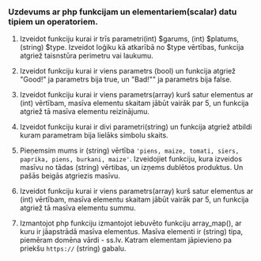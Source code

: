 ### Uzdevums ar php funkcijam un elementariem(scalar) datu tipiem un operatoriem.

1. Izveidot funkciju kurai ir trīs parametri(int) $garums, (int) $platums, (string) $type.
   Izveidot loģiku kā atkarībā no $type vērtības, funkcija atgriež taisnstūra perimetru vai laukumu.

2. Izveidot funkciju kurai ir viens parametrs (bool) un funkcija atgriež "Good!" ja parametrs bija true, un "Bad!"" ja parametrs bija false.

3. Izveidot funkciju kurai ir viens parametrs(array) kurš satur elementus ar (int) vērtībam, masīva elementu skaitam jābūt vairāk par 5, un funkcija atgriež tā masīva      elementu reizinājumu.

4. Izveidot funkciju kurai ir divi parametri(string) un funkcija atgriež atbildi kuram parametram bija lielāks simbolu skaits.

5. Pieņemsim mums ir (string) vērtība `'piens, maize, tomati, siers, paprika, piens, burkani, maize'`.
   Izveidojiet funkciju, kura izveidos masīvu no tādas (string) vērtibas, un izņems dublētos produktus.
   Un pašās beigās atgriezis masīvu.

6. Izveidot funkciju kurai ir viens parametrs(array) kurš satur elementus ar (int) vērtībam, masīva elementu skaitam jābūt vairāk par 5, un funkcija atgriež tā masīva elementu summu.

7. Izmantojot php funkciju izmantojot iebuvēto funkciju array_map(), ar kuru ir jāapstrādā masīva elementus. Masīva elementi ir (string) tipa, piemēram domēna vārdi - ss.lv.
   Katram elementam jāpievieno pa priekšu `https://` (string) gabalu.


